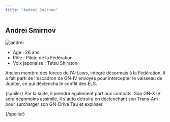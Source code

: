 ```yaml
---
title: "Andrei Smirnov"
---
```


Andrei Smirnov
--------------

![andrei](/images/stories/saga/gundam00film/persos/federation/andrei.jpg)
- Age : 26 ans  
- Rôle : Pilote de la Fédération  
- Voix japonaise : Tetsu Shiraton


Ancien membre des forces de l'A-Laws, intégré désormais à la Fédération, il a fait parti de l'escadron de GN-IV envoyés pour intercepter le vaisseau de Jupiter, ce qui déclencha le conflit des ELS.


{spoiler}
Par la suite, il prendra également part aux combats. Son GN-X IV sera néanmoins assimilé, il s'auto détruira en déclenchant son Trans-Am pour surcharger son GN-Drive Tau et exploser.


{/spoiler}